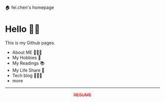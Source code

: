 🏠 fei.chen's homepage
# Hello 👋🏻

This is my Github pages. 

- About ME 🙋🏻‍♂️
- My Hobbies 👾
- My Readings 📚
- My Life Share 👻
- Tech blog 👨🏻‍💻
- more 

---

<center style="color:red;"><del>RESUME</del></center>

